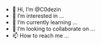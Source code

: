- 👋 Hi, I’m @C0dezin
- 👀 I’m interested in ...
- 🌱 I’m currently learning ...
- 💞️ I’m looking to collaborate on ...
- 📫 How to reach me ...

<!---
C0dezin/C0dezin is a ✨ special ✨ repository because its `README.md` (this file) appears on your GitHub profile.
You can click the Preview link to take a look at your changes.
--->
